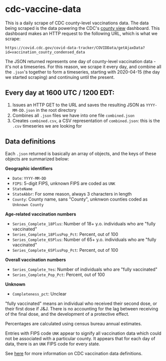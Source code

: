 # cdc-vaccine-data

This is a daily scrape of CDC county-level vaccinations data. The data being
scraped is the data powering the CDC's [county view][cv] dashboard. This 
dashboard makes an HTTP request to the following URL, which is what we scrape:

```
https://covid.cdc.gov/covid-data-tracker/COVIDData/getAjaxData?id=vaccination_county_condensed_data
```

The JSON returned represents one day of county-level vaccination data -
it's not a timeseries. For this reason, we scrape it every day, and combine
all the `.json`'s together to form a timeseries, starting with 2020-04-15 (the
day we started scraping) and continuing until the present.

## Every day at 1600 UTC / 1200 EDT:

1. Issues an HTTP GET to the URL and saves the resulting JSON as `YYYY-MM-DD.json` in the root directory
2. Combines all `.json` files we have into one file `combined.json`
3. Creates `combined.csv`, a CSV representation of  `combined.json`: this is the `.csv` timeseries we are looking for

## Data definitions

Each `.json` returned is basically an array of objects, and the keys of these objects are
summarized below:

**Geographic identifiers**

- `Date`: `YYYY-MM-DD`
- `FIPS`: 5-digit FIPS, unknown FIPS are coded as `UNK`
- `StateName`
- `StateAbbr`: For some reason, always 3 characters in length
- `County`: County name, sans "County", unknwon counties coded as `Unknown County`

**Age-related vaccination numbers**

- `Series_Complete_18Plus`: Number of 18+ y.o. individuals who are "fully vaccinated"
- `Series_Complete_18PlusPop_Pct`: Percent, out of 100
- `Series_Complete_65Plus`: Number of 65+ y.o. individuals who are "fully vaccinated"
- `Series_Complete_65PlusPop_Pct`: Percent, out of 100

**Overall vaccination numbers**

- `Series_Complete_Yes`: Number of individuals who are "fully vaccinated"
- `Series_Complete_Pop_Pct`: Percent, out of 100

**Unknown**

- `Completeness_pct`: Unclear

"fully vaccinated" means an individual who received their second dose, or their
first dose if J&J. There is no accounting for the lag between receiving of the
final dose, and the development of a protective effect.

Percentages are calculated using census bureau annual estimates.

Entries with FIPS code `UNK` appear to signify all vaccination data which could
not be associated with a particular county. It appears that for each day of data,
there is an `UNK` FIPS code for every state.

See [here][datadefs] for more information on CDC vaccination data definitions.

[cv]: https://covid.cdc.gov/covid-data-tracker/#county-view
[datadefs]: https://www.cdc.gov/coronavirus/2019-ncov/vaccines/distributing/reporting-counties.html
